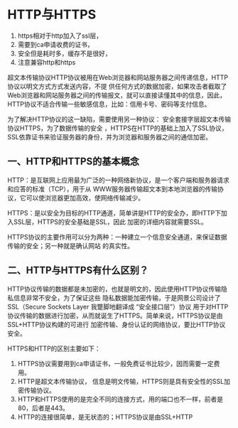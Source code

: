 # HTTP与HTTPS

1. https相对于http加入了ssl层，
2. 需要到ca申请收费的证书，
3. 安全但是耗时多，缓存不是很好，
4. 注意兼容http和https

  超文本传输协议HTTP协议被用在Web浏览器和网站服务器之间传递信息，HTTP协议以明文方式方式发送内容，不提
供任何方式的数据加密，如果攻击者截取了Web浏览器和网站服务器之间的传输报文，就可以直接读懂其中的信息，因此，
HTTP协议不适合传输一些敏感信息，比如：信用卡号、密码等支付信息。

  为了解决HTTP协议的这一缺陷，需要使用另一种协议： 安全套接字层超文本传输协议HTTPS，为了数据传输的安全
，HTTPS在HTTP的基础上加入了SSL协议，SSL依靠证书来验证服务器的身份，并为浏览器和服务器之间的通信加密。
  
## 一、HTTP和HTTPS的基本概念
  HTTP：是互联网上应用最为广泛的一种网络新协议，是一个客户端和服务器请求和应答的标准（TCP），用于从
WWW服务器传输超文本到本地浏览器的传输协议，它可以使浏览器更加高效，使网络传输减少。

  HTTPS：是以安全为目标的HTTP通道，简单讲是HTTP的安全办，即HTTP下加入SSL层，HTTPS的安全基础是SSL，因此
加密的详细内容就需要SSL。

  HTTPS协议的主要作用可以分为两种：一种建立一个信息安全通道，来保证数据传输的安全；另一种就是确认网站
的真实性。


## 二、HTTP与HTTPS有什么区别？

  HTTP协议传输的数据都是未加密的，也就是明文的，因此使用HTTP协议传输隐私信息非常不安全，为了保证这些
隐私数据能加密传输，于是网景公司设计了SSL（Secure Sockets Layer 我蹩脚地翻译成 “安全接口层”）协议
用于对HTTP协议传输的数据进行加密，从而就诞生了HTTPS。简单来说，HTTPS协议是由SSL+HTTP协议构建的可进行
加密传输、身份认证的网络协议，要比HTTP协议安全。

  HTTPS和HTTP的区别主要如下：
  
  1. HTTPS协议需要用到ca申请证书，一般免费证书比较少，因而需要一定费用。
  2. HTTP是超文本传输协议， 信息是明文传输，HTTPS则是具有安全性的SSL加密传输协议。
  3. HTTP和HTTPS使用的是完全不同的连接方式，用的端口也不一样，前者是80，后者是443。
  4. HTTP的连接很简单，是无状态的；HTTPS协议是由SSL+HTTP
  
  
  
  
  
  
  
  
  
  
  
  
  
  
  
  
  
  
  
  
  
  
  
  
  
  
  
  
  
  
  
  
  
  
  
  
  
  
  

